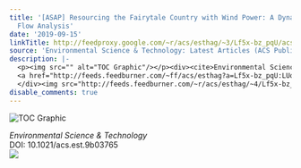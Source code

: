 ```yaml
---
title: '[ASAP] Resourcing the Fairytale Country with Wind Power: A Dynamic Material
  Flow Analysis'
date: '2019-09-15'
linkTitle: http://feedproxy.google.com/~r/acs/esthag/~3/Lf5x-bz_pqU/acs.est.9b03765
source: 'Environmental Science & Technology: Latest Articles (ACS Publications)'
description: |-
  <p><img src="" alt="TOC Graphic"/></p><div><cite>Environmental Science & Technology</cite></div><div>DOI: 10.1021/acs.est.9b03765</div><div class="feedflare">
  <a href="http://feeds.feedburner.com/~ff/acs/esthag?a=Lf5x-bz_pqU:LUqHoO3owN0:yIl2AUoC8zA"><img src="http://feeds.feedburner.com/~ff/acs/esthag?d=yIl2AUoC8zA" border="0"></img></a>
  </div><img src="http://feeds.feedburner.com/~r/acs/esthag/~4/Lf5x-bz_pqU" height="1" width="1" ...
disable_comments: true
---
```

<p><img src="" alt="TOC Graphic"/></p><div><cite>Environmental Science & Technology</cite></div><div>DOI: 10.1021/acs.est.9b03765</div><div class="feedflare">
<a href="http://feeds.feedburner.com/~ff/acs/esthag?a=Lf5x-bz_pqU:LUqHoO3owN0:yIl2AUoC8zA"><img src="http://feeds.feedburner.com/~ff/acs/esthag?d=yIl2AUoC8zA" border="0"></img></a>
</div><img src="http://feeds.feedburner.com/~r/acs/esthag/~4/Lf5x-bz_pqU" height="1" width="1" ...